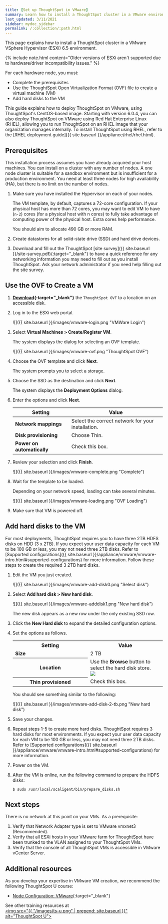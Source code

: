 ```yaml
---
title: [Set up ThoughtSpot in VMware]
summary: Learn how to install a ThoughtSpot cluster in a VMware environment.
last_updated: 3/11/2021
sidebar: mydoc_sidebar
permalink: /:collection/:path.html
---
```

This page explains how to install a ThoughtSpot cluster in a VMware VSphere Hypervisor (ESXi) 6.5 environment.

{% include note.html content="Older versions of ESXi aren't supported due to hardware/driver incompatibility issues." %}

For each hardware node, you must:

* Complete the prerequisites
* Use the ThoughtSpot Open Virtualization Format (OVF) file to create
a virtual machine (VM)
* Add hard disks to the VM

This guide explains how to deploy ThoughtSpot on VMware, using ThoughtSpot's CentOS-based image. Starting with version 6.0.4, you can also deploy ThoughtSpot on VMware using Red Hat Enterprise Linux (RHEL), allowing you to run ThoughtSpot on an RHEL image that your organization manages internally. To install ThoughtSpot using RHEL, refer to the [RHEL deployment guide]({{ site.baseurl }}/appliance/rhel/rhel.html).


## Prerequisites

This installation process assumes you have already acquired your host machines.
You can install on a cluster with any number of nodes. A one node cluster is suitable
for a sandbox environment but is insufficient for a production environment. You need at least three nodes for high availability (HA), but there is no limit on the number of nodes.

1. Make sure you have installed the Hypervisor on each of your nodes.

   The VM template, by default, captures a 72-core configuration. If your
   physical host has more than 72 cores, you may want to edit VM to have (`n-2`)
   cores (for a physical host with n cores) to fully take advantage of computing
   power of the physical host. Extra cores help performance.

   You should aim to allocate 490 GB or more RAM.

2. Create datastores for all solid-state drive (SSD) and hard drive devices.

3. Download and fill out the ThoughtSpot [site survey]({{ site.baseurl }}/site-survey.pdf){:target="_blank"} to have a quick reference for any networking information you may need to fill out as you install ThoughtSpot. Ask your network administrator if you need help filling out the site survey.

## Use the OVF to Create a VM

1. **[Download](https://thoughtspot.egnyte.com/dl/iWvEqo76Pr/){:target="_blank"}** the `ThoughtSpot OVF` to a location on an accessible disk.

2. Log in to the ESXi web portal.

    ![]({{ site.baseurl }}/images/vmware-login.png "VMWare Login")

2. Select **Virtual Machines > Create/Register VM**.

   The system displays the dialog for selecting an OVF template.

   ![]({{ site.baseurl }}/images/vmware-ovf.png "ThoughtSpot OVF")

3. Choose the OVF template and click **Next**.

   The system prompts you to select a storage.

4. Choose the SSD as the destination and click **Next**.

   The system displays the **Deployment Options** dialog.

5. Enter the options and click **Next**.

    | Setting                    | Value                                             |
    |----------------------------|---------------------------------------------------|
    | **Network mappings**       | Select the correct network for your installation. |
    | **Disk provisioning**      | Choose Thin.                                      |
    | **Power on automatically** | Check this box.                                   |

6. Review your selection and click **Finish**.

   ![]({{ site.baseurl }}/images/vmware-complete.png "Complete")

7. Wait for the template to be loaded.

   Depending on your network speed, loading can take several minutes.

   ![]({{ site.baseurl }}/images/vmware-loading.png "OVF Loading")

8. Make sure that VM is powered off.


## Add hard disks to the VM

For most deployments, ThoughtSpot requires you to have three 2TB HDFS
disks on HDD (3 x 2TB). If you expect your user data capacity for each VM to be 100 GB or less, you may not need three 2TB disks. Refer to [Supported configurations]({{ site.baseurl }}/appliance/vmware/vmware-intro.html#supported-configurations) for more information. Follow these steps to create the required 3 2TB hard disks.

1. Edit the VM you just created.

   ![]({{ site.baseurl }}/images/vmware-add-disk0.png "Select disk")

2. Select **Add hard disk > New hard disk**.

   ![]({{ site.baseurl }}/images/vmware-adddisk1.png "New hard disk")

   The new disk appears as a new row under the only existing SSD row.

3. Click the **New Hard disk** to expand the detailed configuration options.
4. Set the options as follows.

    <table>
    <colgroup>
    <col width="50%" />
    <col width="50%" />
    </colgroup>
    <tr>
     <th>Setting</th>
     <th>Value</th>
    </tr>
    <tr>
     <td><strong>Size</strong></td>
     <td>2 TB</td>
    </tr>
    <tr>
     <th>Location</th>
     <td>
     Use the <strong>Browse</strong> button to select the hard disk store.
     <br>
     <img src="{{ "/images/vmware-adddisk3.png "| prepend: site.baseurl  }}" />
     </td>
    </tr>
    <tr>
     <th>Thin provisioned</th>
     <td>Check this box.</td>
    </tr>
    </table>

    You should see something similar to the following:

   ![]({{ site.baseurl }}/images/vmware-add-disk-2-tb.png "New hard disk")

5. Save your changes.
6. Repeat steps 1-5 to create more hard disks. ThoughtSpot requires 3 hard disks for most environments. If you expect your user data capacity for each VM to be 100 GB or less, you may not need three 2TB disks. Refer to [Supported configurations]({{ site.baseurl }}/appliance/vmware/vmware-intro.html#supported-configurations) for more information.
7. Power on the VM.
8. After the VM is online, run the following command to prepare the HDFS disks:

    ```
    $ sudo /usr/local/scaligent/bin/prepare_disks.sh
    ```

## Next steps

There is no network at this point on your VMs. As a prerequisite:

1. Verify that Network Adapter type is set to VMware vmxnet3 (Recommended).
2. Verify that all ESXi hosts in your VMware farm for ThoughtSpot have been trunked to the VLAN assigned to your ThoughtSpot VMs.
3. Verify that the console of all ThoughtSpot VMs is accessible in VMware vCenter Server.

## Additional resources
As you develop your expertise in VMware VM creation, we recommend the following ThoughtSpot U course:
* [Node Configuration: VMware](https://training.thoughtspot.com/node-network-configuration/569476){:target="_blank"}

See other training resources at <br/>
<a href="https://training.thoughtspot.com/" target="_blank"><img src="{{ "/images/ts-u.png" | prepend: site.baseurl  }}" alt="ThoughtSpot U"></a>
